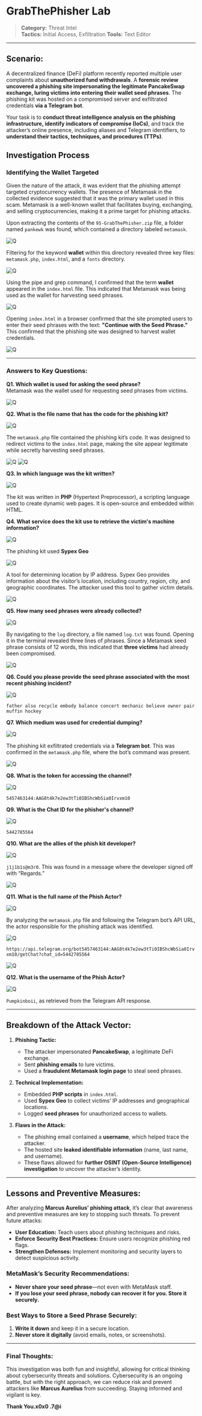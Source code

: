 # GrabThePhisher Lab

> **Category:** Threat Intel  
**Tactics:** Initial Access, Exfiltration 
**Tools:** Text Editor
---

## Scenario:
A decentralized finance (DeFi) platform recently reported multiple user complaints about **unauthorized fund withdrawals**. A **forensic review uncovered a phishing site impersonating the legitimate PancakeSwap exchange, luring victims into entering their wallet seed phrases**. The phishing kit was hosted on a compromised server and exfiltrated credentials **via a Telegram bot**.

Your task is to **conduct threat intelligence analysis on the phishing infrastructure, identify indicators of compromise (IoCs)**, and track the attacker’s online presence, including aliases and Telegram identifiers, to **understand their tactics, techniques, and procedures (TTPs)**.

## Investigation Process
### Identifying the Wallet Targeted
Given the nature of the attack, it was evident that the phishing attempt targeted cryptocurrency wallets. The presence of Metamask in the collected evidence suggested that it was the primary wallet used in this scam. Metamask is a well-known wallet that facilitates buying, exchanging, and selling cryptocurrencies, making it a prime target for phishing attacks.

Upon extracting the contents of the `95-GrabThePhisher.zip` file, a folder named `pankewk` was found, which contained a directory labeled `metamask`.

![Q](./Images/1.png)

Filtering for the keyword **wallet** within this directory revealed three key files: `metamask.php`, `index.html`, and a `fonts` directory. 

![Q](./Images/2.png)

Using the pipe and grep command, I confirmed that the term **wallet** appeared in the `index.html` file. This indicated that Metamask was being used as the wallet for harvesting seed phrases.

![Q](./Images/3.png)

Opening `index.html` in a browser confirmed that the site prompted users to enter their seed phrases with the text: **"Continue with the Seed Phrase."** This confirmed that the phishing site was designed to harvest wallet credentials.

![Q](./Images/4.png)

---

### Answers to Key Questions:
**Q1. Which wallet is used for asking the seed phrase?**  
Metamask was the wallet used for requesting seed phrases from victims.

![Q](./Images/q1.png)

**Q2. What is the file name that has the code for the phishing kit?**  

![Q](./Images/q2.png)

The `metamask.php` file contained the phishing kit’s code. It was designed to redirect victims to the `index.html` page, making the site appear legitimate while secretly harvesting seed phrases.

![Q](./Images/5.0.png)
![Q](./Images/5.png)

**Q3. In which language was the kit written?**  

![Q](./Images/q3.png)

The kit was written in **PHP** (Hypertext Preprocessor), a scripting language used to create dynamic web pages. It is open-source and embedded within HTML.

**Q4. What service does the kit use to retrieve the victim's machine information?**  

![Q](./Images/q4.png)

The phishing kit used **Sypex Geo**

![Q](./Images/6.0.png)

A tool for determining location by IP address. Sypex Geo provides information about the visitor’s location, including country, region, city, and geographic coordinates. The attacker used this tool to gather victim details.

![Q](./Images/6.png)

**Q5. How many seed phrases were already collected?**  

![Q](./Images/q5.png)

By navigating to the `log` directory, a file named `log.txt` was found. Opening it in the terminal revealed three lines of phrases. Since a Metamask seed phrase consists of 12 words, this indicated that **three victims** had already been compromised.

![Q](./Images/7.png)

**Q6. Could you please provide the seed phrase associated with the most recent phishing incident?**  

![Q](./Images/q6.png)

`father also recycle embody balance concert mechanic believe owner pair muffin hockey`

**Q7. Which medium was used for credential dumping?**  

![Q](./Images/q7.png)

The phishing kit exfiltrated credentials via a **Telegram bot**. This was confirmed in the `metamask.php` file, where the bot’s command was present.

![Q](./Images/8.png)

**Q8. What is the token for accessing the channel?** 

![Q](./Images/q8.png)

`5457463144:AAG8t4k7e2ew3tTi0IBShcWbSia0Irvxm10`

**Q9. What is the Chat ID for the phisher's channel?**  

![Q](./Images/q9.png)

`5442785564`

**Q10. What are the allies of the phish kit developer?**  

![Q](./Images/q10.png)

`j1j1b1s@m3r0`. This was found in a message where the developer signed off with “Regards.”

![Q](./Images/9.png)

**Q11. What is the full name of the Phish Actor?** 

![Q](./Images/q11.png)

By analyzing the `metamask.php` file and following the Telegram bot’s API URL, the actor responsible for the phishing attack was identified.

![Q](./Images/10.png)

`https://api.telegram.org/bot5457463144:AAG8t4k7e2ew3tTi0IBShcWbSia0Irvxm10/getChat?chat_id=5442785564`

![Q](./Images/10.0.png)

**Q12. What is the username of the Phish Actor?**  

![Q](./Images/q12.png)

`Pumpkinboii`, as retrieved from the Telegram API response.

---

## Breakdown of the Attack Vector:
1. **Phishing Tactic:**
   - The attacker impersonated **PancakeSwap**, a legitimate DeFi exchange.
   - Sent **phishing emails** to lure victims.
   - Used a **fraudulent Metamask login page** to steal seed phrases.

2. **Technical Implementation:**
   - Embedded **PHP scripts** in `index.html`.
   - Used **Sypex Geo** to collect victims’ IP addresses and geographical locations.
   - Logged **seed phrases** for unauthorized access to wallets.

3. **Flaws in the Attack:**
   - The phishing email contained a **username**, which helped trace the attacker.
   - The hosted site **leaked identifiable information** (name, last name, and username).
   - These flaws allowed for **further OSINT (Open-Source Intelligence) investigation** to uncover the attacker’s identity.

--- 

## Lessons and Preventive Measures:
After analyzing **Marcus Aurelius’ phishing attack**, it’s clear that awareness and preventive measures are key to stopping such threats. To prevent future attacks:

- **User Education:** Teach users about phishing techniques and risks.
- **Enforce Security Best Practices:** Ensure users recognize phishing red flags.
- **Strengthen Defenses:** Implement monitoring and security layers to detect suspicious activity.

### MetaMask’s Security Recommendations:
- **Never share your seed phrase**—not even with MetaMask staff.
- **If you lose your seed phrase, nobody can recover it for you. Store it securely.**

### Best Ways to Store a Seed Phrase Securely:
1. **Write it down** and keep it in a secure location.
2. **Never store it digitally** (avoid emails, notes, or screenshots).

---

### Final Thoughts:
This investigation was both fun and insightful, allowing for critical thinking about cybersecurity threats and solutions. Cybersecurity is an ongoing battle, but with the right approach, we can reduce risk and prevent attackers like **Marcus Aurelius** from succeeding. Staying informed and vigilant is key.  

**Thank You.x0x0 .7@i**